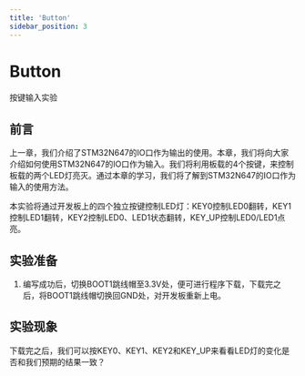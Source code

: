 ```yaml
---
title: 'Button'
sidebar_position: 3
---
```


# Button

按键输入实验

## 前言

上一章，我们介绍了STM32N647的IO口作为输出的使用。本章，我们将向大家介绍如何使用STM32N647的IO口作为输入。我们将利用板载的4个按键，来控制板载的两个LED灯亮灭。通过本章的学习，我们将了解到STM32N647的IO口作为输入的使用方法。

本实验将通过开发板上的四个独立按键控制LED灯：KEY0控制LED0翻转，KEY1控制LED1翻转，KEY2控制LED0、LED1状态翻转，KEY_UP控制LED0/LED1点亮。

## 实验准备

1. 编写成功后，切换BOOT1跳线帽至3.3V处，便可进行程序下载，下载完之后，将BOOT1跳线帽切换回GND处，对开发板重新上电。

## 实验现象

下载完之后，我们可以按KEY0、KEY1、KEY2和KEY_UP来看看LED灯的变化是否和我们预期的结果一致？

